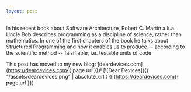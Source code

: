 ```yaml
---
layout: post
---
```


In his recent book about Software Architecture, Robert C. Martin a.k.a. Uncle Bob describes programming as a discipline of science, rather than mathematics. In one of the first chapters of the book he talks about Structured Programming and how it enables us to produce -- according to the scientific method -- falsifiable, i.e. testable units of code.

<!--more-->

This post has moved to my new blog: [deardevices.com](https://deardevices.com{{ page.url }})!
[![Dear Devices]({{ "/assets/deardevices.png" | absolute_url }})](https://deardevices.com{{ page.url }})
